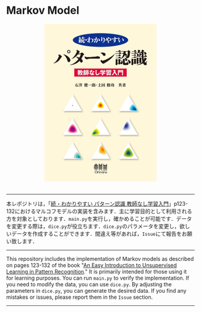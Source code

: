 # **Markov Model**
<div style="text-align: center;">
    <img src="./figs/book.png" alt="book" style="width:300px;" />
</div>
<br>

---

本レポジトリは，「[続・わかりやすい パターン認識 教師なし学習入門](https://www.amazon.co.jp/%E7%B6%9A%E3%83%BB%E3%82%8F%E3%81%8B%E3%82%8A%E3%82%84%E3%81%99%E3%81%84%E3%83%91%E3%82%BF%E3%83%BC%E3%83%B3%E8%AA%8D%E8%AD%98%E2%80%95%E6%95%99%E5%B8%AB%E3%81%AA%E3%81%97%E5%AD%A6%E7%BF%92%E5%85%A5%E9%96%80%E2%80%95-%E7%9F%B3%E4%BA%95-%E5%81%A5%E4%B8%80%E9%83%8E/dp/427421530X)」p123-132におけるマルコフモデルの実装を含みます．主に学習目的として利用される方を対象としております．`main.py`を実行し，確かめることが可能です．データを変更する際は，`dice.py`が役立ちます．`dice.py`のパラメータを変更し，欲しいデータを作成することができます．間違え等があれば，`Issue`にて報告をお願い致します．

---

This repository includes the implementation of Markov models as described on pages 123-132 of the book "[An Easy Introduction to Unsupervised Learning in Pattern Recognition](https://www.amazon.co.jp/%E7%B6%9A%E3%83%BB%E3%82%8F%E3%81%8B%E3%82%8A%E3%82%84%E3%81%99%E3%81%84%E3%83%91%E3%82%BF%E3%83%BC%E3%83%B3%E8%AA%8D%E8%AD%98%E2%80%95%E6%95%99%E5%B8%AB%E3%81%AA%E3%81%97%E5%AD%A6%E7%BF%92%E5%85%A5%E9%96%80%E2%80%95-%E7%9F%B3%E4%BA%95-%E5%81%A5%E4%B8%80%E9%83%8E/dp/427421530X)." It is primarily intended for those using it for learning purposes. You can run `main.py` to verify the implementation. If you need to modify the data, you can use `dice.py`. By adjusting the parameters in `dice.py`, you can generate the desired data. If you find any mistakes or issues, please report them in the `Issue` section.

--- 